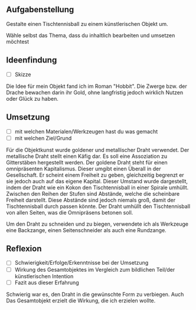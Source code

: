 ## Aufgabenstellung

Gestalte einen Tischtennisball zu einem künstlerischen Objekt um.

Wähle selbst das Thema, dass du inhaltlich bearbeiten und umsetzen möchtest

## Ideenfindung

- [ ] Skizze

Die Idee für mein Objekt fand ich im Roman "Hobbit". Die Zwerge bzw. der Drache bewachen darin ihr Gold, ohne langfristig jedoch wirklich Nutzen oder Glück zu haben.

## Umsetzung

- [ ] mit welchen Materialen/Werkzeugen hast du was gemacht
- [ ] mit welchen Ziel/Grund

Für die Objektkunst wurde goldener und metallischer Draht verwendet.
Der metallische Draht stellt einen Käfig dar. Es soll eine Assoziation zu Gitterstäben hergestellt werden.
Der goldene Draht steht für einen omnipräsenten Kapitalismus. Dieser umgibt einen Überall in der Gesellschaft. Er scheint einem Freiheit zu geben, gleichzeitig begrenzt er sie jedoch auch auf das eigene Kapital. Dieser Umstand wurde dargestellt, indem der Draht wie ein Kokon den Tischtennisball in einer Spirale umhüllt. Zwischen den Reihen der Stufen sind Abstände, welche die scheinbare Freiheit darstellt. Diese Abstände sind jedoch niemals groß, damit der Tischtennisball durch passen könnte. Der Draht umhüllt den Tischtennisball von allen Seiten, was die Omnipräsens betonen soll.

Um den Draht zu schneiden und zu biegen, verwendete ich als Werkzeuge eine Backzange, einen Seitenschneider als auch eine Rundzange.

## Reflexion

- [ ] Schwierigkeit/Erfolge/Erkenntnisse bei der Umsetzung
- [ ] Wirkung des Gesamtobjektes im Vergleich zum bildlichen Teil/der künstlerischen Intention
- [ ] Fazit aus dieser Erfahrung

Schwierig war es, den Draht in die gewünschte Form zu verbiegen.
Auch 
Das Gesamtobjekt erzielt die Wirkung, die ich erzielen wollte.
